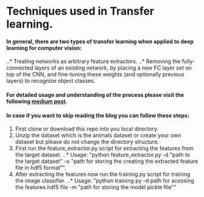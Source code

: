 # Techniques used in Transfer learning.

#### In general, there are two types of transfer learning when applied to deep learning for computer vision:
..* Treating networks as arbitrary feature extractors.
..* Removing the fully-connected layers of an existing network, by placing a new FC layer set on top of the CNN, and fine-tuning these weights (and optionally previous layers)  to recognize object classes.

#### For detailed usage and understanding of the process please visit the following [medium post](https://medium.com/@hd150295).

#### In case if you want to skip reading the blog you can follow these steps:
1. First clone or download this repo into you local directory.
2. Unzip the dataset which is the animals dataset or create your own dataset but please do not change the directory structure.
3. First run the feature_extractor.py script for extracting the features from the target dataset.
..* Usage: "python feature_extractor.py -d "path to the target dataset" -o "path for storing the creating the extracted feature file in hdf5 format"". 
4. After extracting the features now run the training.py script for training the image classifier.
..* Usage: "python training.py -d path for acessing the features.hdf5 file -m "path for storing the model pickle file""
